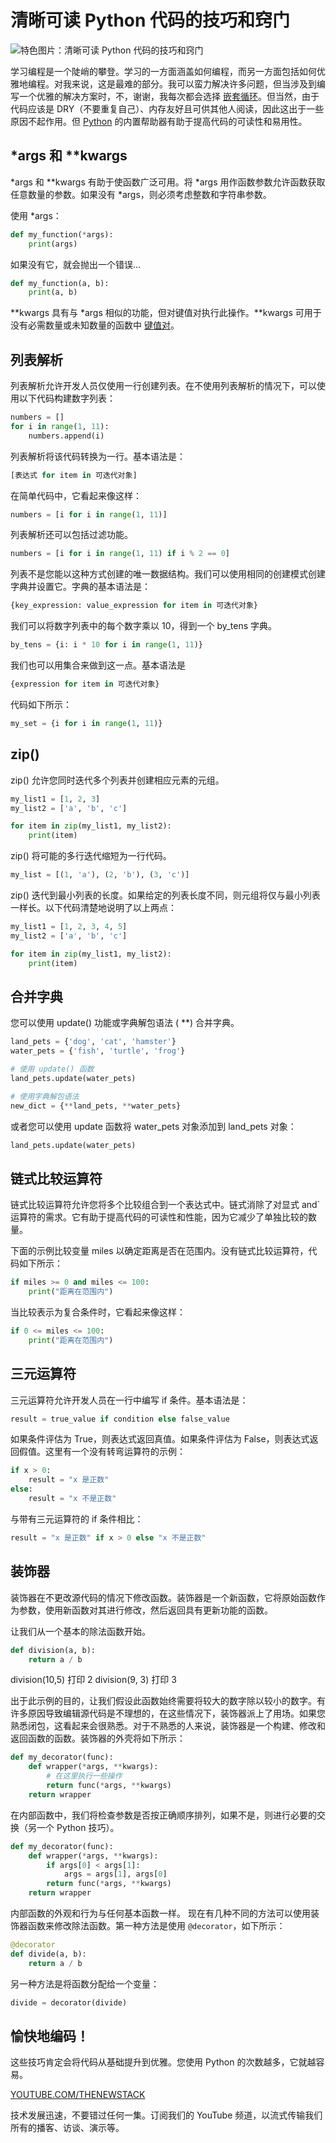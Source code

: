 # 清晰可读 Python 代码的技巧和窍门

![特色图片：清晰可读 Python 代码的技巧和窍门](https://cdn.thenewstack.io/media/2024/11/1f937e51-pablo-merchan-montes-ckosbupolsq-unsplash-1024x683.jpg)

学习编程是一个陡峭的攀登。学习的一方面涵盖如何编程，而另一方面包括如何优雅地编程。对我来说，这是最难的部分。我可以蛮力解决许多问题，但当涉及到编写一个优雅的解决方案时，不，谢谢，我每次都会选择 [嵌套循环](https://thenewstack.io/how-to-use-loops-in-python/)。但当然，由于代码应该是 DRY（不要重复自己）、内存友好且可供其他人阅读，因此这出于一些原因不起作用。但 [Python](https://thenewstack.io/python/) 的内置帮助器有助于提高代码的可读性和易用性。

## *args 和 **kwargs

*args 和 **kwargs 有助于使函数广泛可用。将 *args 用作函数参数允许函数获取任意数量的参数。如果没有 *args，则必须考虑整数和字符串参数。

使用 *args：

```python
def my_function(*args):
    print(args)
```

如果没有它，就会抛出一个错误...

```python
def my_function(a, b):
    print(a, b)
```

**kwargs 具有与 *args 相似的功能，但对键值对执行此操作。**kwargs 可用于没有必需数量或未知数量的函数中
[键值对](https://thenewstack.io/akamai-brings-key-value-data-to-the-edge-adds-api-acceleration/)。

## 列表解析

列表解析允许开发人员仅使用一行创建列表。在不使用列表解析的情况下，可以使用以下代码构建数字列表：

```python
numbers = []
for i in range(1, 11):
    numbers.append(i)
```

列表解析将该代码转换为一行。基本语法是：

```python
[表达式 for item in 可迭代对象]
```

在简单代码中，它看起来像这样：

```python
numbers = [i for i in range(1, 11)]
```

列表解析还可以包括过滤功能。

```python
numbers = [i for i in range(1, 11) if i % 2 == 0]
```

列表不是您能以这种方式创建的唯一数据结构。我们可以使用相同的创建模式创建字典并设置它。字典的基本语法是：

```python
{key_expression: value_expression for item in 可迭代对象}
```

我们可以将数字列表中的每个数字乘以 10，得到一个 by_tens 字典。

```python
by_tens = {i: i * 10 for i in range(1, 11)}
```

我们也可以用集合来做到这一点。基本语法是

```python
{expression for item in 可迭代对象}
```

代码如下所示：

```python
my_set = {i for i in range(1, 11)}
```

## zip()

zip() 允许您同时迭代多个列表并创建相应元素的元组。

```python
my_list1 = [1, 2, 3]
my_list2 = ['a', 'b', 'c']

for item in zip(my_list1, my_list2):
    print(item)
```

zip() 将可能的多行迭代缩短为一行代码。

```python
my_list = [(1, 'a'), (2, 'b'), (3, 'c')]
```

zip() 迭代到最小列表的长度。如果给定的列表长度不同，则元组将仅与最小列表一样长。以下代码清楚地说明了以上两点：

```python
my_list1 = [1, 2, 3, 4, 5]
my_list2 = ['a', 'b', 'c']

for item in zip(my_list1, my_list2):
    print(item)
```

## 合并字典

您可以使用
update() 功能或字典解包语法 (
**) 合并字典。

```python
land_pets = {'dog', 'cat', 'hamster'}
water_pets = {'fish', 'turtle', 'frog'}

# 使用 update() 函数
land_pets.update(water_pets)

# 使用字典解包语法
new_dict = {**land_pets, **water_pets}
```

或者您可以使用 update 函数将
water_pets 对象添加到
land_pets 对象：

```python
land_pets.update(water_pets)
```

## 链式比较运算符

链式比较运算符允许您将多个比较组合到一个表达式中。链式消除了对显式 and` 运算符的需求。它有助于提高代码的可读性和性能，因为它减少了单独比较的数量。

下面的示例比较变量
miles 以确定距离是否在范围内。没有链式比较运算符，代码如下所示：

```python
if miles >= 0 and miles <= 100:
    print("距离在范围内")
```

当比较表示为复合条件时，它看起来像这样：

```python
if 0 <= miles <= 100:
    print("距离在范围内")
```

## 三元运算符

三元运算符允许开发人员在一行中编写 if 条件。基本语法是：

```python
result = true_value if condition else false_value
```

如果条件评估为
True，则表达式返回真值。如果条件评估为
False，则表达式返回假值。这里有一个没有转弯运算符的示例：

```python
if x > 0:
    result = "x 是正数"
else:
    result = "x 不是正数"
```

与带有三元运算符的 if 条件相比：

```python
result = "x 是正数" if x > 0 else "x 不是正数"
```

## 装饰器

装饰器在不更改源代码的情况下修改函数。装饰器是一个新函数，它将原始函数作为参数，使用新函数对其进行修改，然后返回具有更新功能的函数。

让我们从一个基本的除法函数开始。

```python
def division(a, b):
    return a / b
```

division(10,5) 打印 2
division(9, 3) 打印 3

出于此示例的目的，让我们假设此函数始终需要将较大的数字除以较小的数字。有许多原因导致编辑源代码是不理想的，在这些情况下，装饰器派上了用场。如果您熟悉闭包，这看起来会很熟悉。对于不熟悉的人来说，装饰器是一个构建、修改和返回函数的函数。装饰器的外壳将如下所示：

```python
def my_decorator(func):
    def wrapper(*args, **kwargs):
        # 在这里执行一些操作
        return func(*args, **kwargs)
    return wrapper
```

在内部函数中，我们将检查参数是否按正确顺序排列，如果不是，则进行必要的交换（另一个 Python 技巧）。

```python
def my_decorator(func):
    def wrapper(*args, **kwargs):
        if args[0] < args[1]:
            args = args[1], args[0]
        return func(*args, **kwargs)
    return wrapper
```

内部函数的外观和行为与任何基本函数一样。
现在有几种不同的方法可以使用装饰器函数来修改除法函数。第一种方法是使用 `@decorator`，如下所示：

```python
@decorator
def divide(a, b):
    return a / b
```

另一种方法是将函数分配给一个变量：

```python
divide = decorator(divide)
```

## 愉快地编码！

这些技巧肯定会将代码从基础提升到优雅。您使用 Python 的次数越多，它就越容易。

[YOUTUBE.COM/THENEWSTACK](https://youtube.com/thenewstack?sub_confirmation=1)

技术发展迅速，不要错过任何一集。订阅我们的 YouTube 频道，以流式传输我们所有的播客、访谈、演示等。